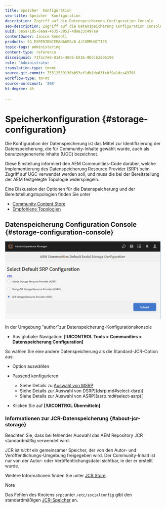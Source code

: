 ```yaml
---
title: Speicher  Konfiguration
seo-title: Speicher  Konfiguration
description: Zugriff auf die Datenspeicherung Configuration Console
seo-description: Zugriff auf die Datenspeicherung Configuration Console
uuid: 6a5a71d5-6aaa-4635-8852-4dae33c497a9
contentOwner: Janice Kendall
products: SG_EXPERIENCEMANAGER/6.4/COMMUNITIES
topic-tags: administering
content-type: reference
discoiquuid: 71fac7e9-814a-48b5-b816-9bdcb2a05190
role: 'Administrator  '
translation-type: tm+mt
source-git-commit: 75312539136bb53cf1db1de03fc0f9a1dca49791
workflow-type: tm+mt
source-wordcount: '208'
ht-degree: 4%

---
```



# Speicherkonfiguration {#storage-configuration}

Die Konfiguration der Datenspeicherung ist das Mittel zur Identifizierung der Datenspeicherung, die für Community-Inhalte gewählt wurde, auch als benutzergenerierte Inhalte (UGC) bezeichnet.

Diese Einstellung informiert den AEM Communities-Code darüber, welche Implementierung des Datenspeicherung Resource Provider (SRP) beim Zugriff auf UGC verwendet werden soll, und muss die bei der Bereitstellung der AEM festgelegte Topologie widerspiegeln.

Eine Diskussion der Optionen für die Datenspeicherung und der Bereitstellungstopologien finden Sie unter

* [Community Content Store](working-with-srp.md)
* [Empfohlene Topologien](topologies.md)

## Datenspeicherung Configuration Console {#storage-configuration-console}

![chlimage_1-188](assets/chlimage_1-188.png)

In der Umgebung &quot;author&quot;zur Datenspeicherung-Konfigurationskonsole

* Aus globaler Navigation: **[!UICONTROL Tools > Communities > Datenspeicherung Configuration]**

So wählen Sie eine andere Datenspeicherung als die Standard-JCR-Option aus:

* Option auswählen
* Passend konfigurieren

   * Siehe Details zu [Auswahl von MSRP](msrp.md#select-msrp)
   * Siehe Details zur Auswahl von DSRP](dsrp.md#select-dsrp)[
   * Siehe Details zur Auswahl von ASRP](asrp.md#select-asrp)[

* Klicken Sie auf **[!UICONTROL Übermitteln]**

### Informationen zur JCR-Datenspeicherung {#about-jcr-storage}

Beachten Sie, dass bei fehlender Auswahl das AEM Repository JCR standardmäßig verwendet wird.

JCR ist *nicht* ein gemeinsamer Speicher, der von den Autor- und Veröffentlichungs-Umgebung freigegeben wird. Der Community-Inhalt ist nur von der Autor- oder Veröffentlichungsdatei sichtbar, in der er erstellt wurde.

Weitere Informationen finden Sie unter [JCR Store](jsrp.md).

>[!NOTE]
>
>Das Fehlen des Knotens `srpc`unter `/etc/socialconfig` gibt den standardmäßigen [JCR-Speicher](jsrp.md) an.

